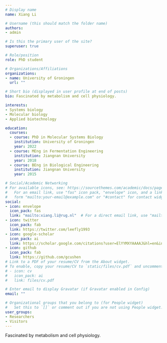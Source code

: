 ```yaml
---
# Display name
name: Xiang Li

# Username (this should match the folder name)
authors:
- admin

# Is this the primary user of the site?
superuser: true

# Role/position
role: PhD student

# Organizations/Affiliations
organizations:
- name: University of Groningen
  url: ""

# Short bio (displayed in user profile at end of posts)
bio: Fascinated by metabolism and cell physiology.

interests:
- Systems biology
- Molecular biology
- Applied biotechnology

education:
  courses:
  - course: PhD in Molecular Systems Biology
    institution: University of Groningen
    year: 2022
  - course: MEng in Fermentation Engineering
    institution: Jiangnan University
    year: 2018
  - course: BEng in Biological Engineering
    institution: Jiangnan University
    year: 2015

# Social/Academic Networking
# For available icons, see: https://sourcethemes.com/academic/docs/page-builder/#icons
#   For an email link, use "fas" icon pack, "envelope" icon, and a link in the
#   form "mailto:your-email@example.com" or "#contact" for contact widget.
social:
- icon: envelope
  icon_pack: fas
  link: "mailto:xiang.li@rug.nl"  # For a direct email link, use "mailto:test@example.org".
- icon: twitter
  icon_pack: fab
  link: https://twitter.com/leefly1993
- icon: google-scholar
  icon_pack: ai
  link: https://scholar.google.com/citations?user=ElYYMXYAAAAJ&hl=en&inst=8253375432753056839
- icon: github
  icon_pack: fab
  link: https://github.com/gcushen
# Link to a PDF of your resume/CV from the About widget.
# To enable, copy your resume/CV to `static/files/cv.pdf` and uncomment the lines below.
# - icon: cv
#   icon_pack: ai
#   link: files/cv.pdf

# Enter email to display Gravatar (if Gravatar enabled in Config)
email: ""

# Organizational groups that you belong to (for People widget)
#   Set this to `[]` or comment out if you are not using People widget.
user_groups:
- Researchers
- Visitors
---
```


Fascinated by metabolism and cell physiology.
